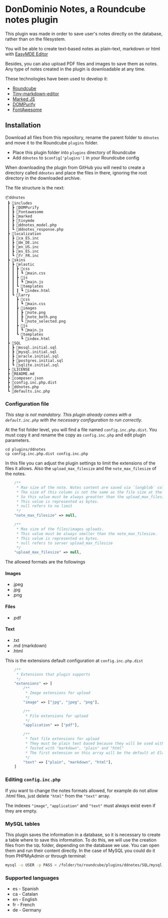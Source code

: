 # DonDominio Notes, a Roundcube notes plugin

This plugin was made in order to save user's notes directly on the database, rather than on the filesystem.

You will be able to create text-based notes as plain-text, markdown or html with [EasyMDE Editor](https://github.com/Ionaru/easy-markdown-editor)

Besides, you can also upload PDF files and images to save them as notes. Any type of notes created in the plugin is downloadable at any time.

These technologies have been used to develop it:

- [Roundcube](https://github.com/roundcube/roundcubemail)
- [Tiny-markdown-editor](https://github.com/jefago/tiny-markdown-editor)
- [Marked JS](https://github.com/markedjs/marked)
- [DOMPurify](https://github.com/cure53/DOMPurify)
- [FontAwesome](https://fontawesome.com/)

## Installation

Download all files from this repository, rename the parent folder to `ddnotes` and move it to the Roundcube `plugins` folder. 
- Place this plugin folder into `plugins` directory of Roundcube
- Add `ddnotes` to `$config['plugins']` in your Roundcube config

When downloading the plugin from GitHub you will need to create a directory called `ddnotes` and place the files in there, ignoring the root directory in the downloaded archive.


The file structure is the next:

```
📦ddnotes
 ┣ 📂includes
 ┃ ┣ 📂DOMPurify
 ┃ ┣ 📂fontawesome
 ┃ ┣ 📂marked
 ┃ ┣ 📂tinymde
 ┃ ┣ 📜ddnotes_model.php
 ┃ ┗ 📜ddnotes_response.php
 ┣ 📂localization
 ┃ ┣ 📜ca_ES.inc
 ┃ ┣ 📜de_DE.inc
 ┃ ┣ 📜en_US.inc
 ┃ ┣ 📜es_ES.inc
 ┃ ┗ 📜fr_FR.inc
 ┣ 📂skins
 ┃ ┣ 📂elastic
 ┃ ┃ ┣ 📂css
 ┃ ┃ ┃ ┗ 📜main.css
 ┃ ┃ ┣ 📂js
 ┃ ┃ ┃ ┗ 📜main.js
 ┃ ┃ ┗ 📂templates
 ┃ ┃ ┃ ┗ 📜index.html
 ┃ ┗ 📂larry
 ┃   ┣ 📂css
 ┃   ┃ ┗ 📜main.css
 ┃   ┣ 📂images
 ┃   ┃ ┣ 📜note.png
 ┃   ┃ ┣ 📜note_both.png
 ┃   ┃ ┗ 📜note_selected.png
 ┃   ┣ 📂js
 ┃   ┃ ┗ 📜main.js
 ┃   ┗ 📂templates
 ┃     ┗ 📜index.html
 ┣ 📂SQL
 ┃ ┣ 📜mssql.initial.sql
 ┃ ┣ 📜mysql.initial.sql
 ┃ ┣ 📜oracle.initial.sql
 ┃ ┣ 📜postgres.initial.sql
 ┃ ┗ 📜sqlite.initial.sql
 ┣ 📜LICENSE
 ┣ 📜README.md
 ┣ 📜composer.json
 ┣ 📜config.inc.php.dist
 ┣ 📜ddnotes.php
 ┗ 📜defaults.inc.php
```
### Configuration file

*This step is not mandatory. This plugin already comes with a `default.inc.php` with the necessary configuration to run correctly.*

At the fist folder level, you will find a file named `config.inc.php.dist`. You must copy it and rename the copy as `config.inc.php` and edit plugin parameters.


```
cd plugins/ddnotes
cp config.inc.php.dist config.inc.php
```

In this file you can adjust the plugin settings to limit the extensions of the files it allows. Also the `upload_max_filesize` and the `note_max_filesize` of the notes.

```php
    /**
     * Max size of the note. Notes content are saved via `longblob` column type.
     * The size of this column is not the same as the file size at the computer filesystem.
     * So this value must be always greatter than the upload_max_filesize.
     * This value is represented as bytes.
     * null refers to no limit
     */
    "note_max_filesize" => null,

    /**
     * Max size of the files/images uploads.
     * This value must be always smaller than the note_max_filesize.
     * This value is represented as bytes.
     * null refers to server upload_max_filesize
     */
    "upload_max_filesize" => null,
```

The allowed formats are the followings

#### Images
- .jpeg
- .jpg
- .png

#### Files
- .pdf

#### Text
- .txt
- .md (markdown)
- .html

This is the extensions default configuration at `config.inc.php.dist`
```php
    /**
     * Extensions that plugin supports
     */
    "extensions" => [
        /** 
         * Image extensions for upload
         */ 
        "image" => ["jpg", "jpeg", "png"],

        /**
         * File extensions for upload
         */
        "application" => ["pdf"],

        /**
         * Text file extensions for upload
         * They must be plain text based because they will be used with the editor
         * Tested with "markdown", "plain" and "html"
         * The first extension on this array will be the default at Elastic skin
         */
        "text" => ["plain", "markdown", "html"],
    ]
```

### Editing `config.inc.php`

If you want to change the notes formats allowed, for example do not allow .html files, just delete `"html"` from the `"text"` array.

The indexes `"image"`, `"application"` and `"text"` must always exist even if they are empty.

### MySQL tables

This plugin saves the information in a database, so it is necessary to create a table where to save this information. To do this, we will use the creation files from the `SQL` folder, depending on the database we use. You can open them and run their content directly. In the case of MySQL you could do it from PHPMyAdmin or through terminal:

```bash
mysql -u USER -p PASS < /folder/to/roundcube/plugins/ddnotes/SQL/mysql.initial.sql
```

### Supported languages

- es - Spanish
- ca - Catalan
- en - English
- fr - French
- de - Germany